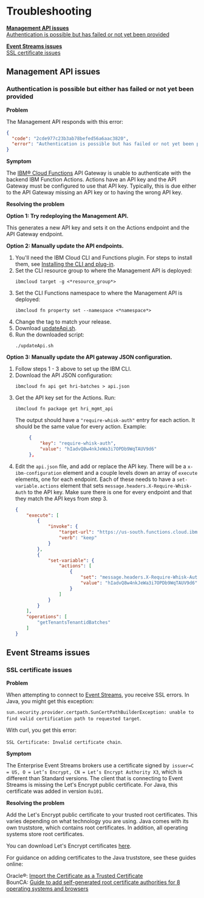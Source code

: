 # Troubleshooting

[**Management API issues**](#management-api-issues)
<br>[Authentication is possible but has failed or not yet been provided](#authentication-is-possible-but-either-has-failed-or-not-yet-been-provided)

[**Event Streams issues**](#event-streams-issues)
<br>[SSL certificate issues](#ssl-certificate-issues)

## Management API issues

### Authentication is possible but either has failed or not yet been provided

**Problem** 

The Management API responds with this error: 
```json
{
  "code": "2cde977c23b3ab78befed56a6aac3820",
  "error": "Authentication is possible but has failed or not yet been provided."
}
```

**Symptom** 

The [IBM&reg; Cloud Functions](glossary.md#ibm-cloud-functions) API Gateway is unable to authenticate with the backend IBM Function Actions. Actions have an API key and the API Gateway must be configured to use that API key. Typically, this is due either to the API Gateway missing an API key or to having the wrong API key.

**Resolving the problem** 

**Option 1: Try redeploying the Management API.** 

This generates a new API key and sets it on the Actions endpoint and the API Gateway endpoint.

**Option 2: Manually update the API endpoints.**

1. You'll need the IBM Cloud CLI and Functions plugin. For steps to install them, see [Installing the CLI and plug-in](https://cloud.ibm.com/docs/openwhisk?topic=openwhisk-cli_install).
2. Set the CLI resource group to where the Management API is deployed: 
   ```
   ibmcloud target -g <*resource_group*>
   ```
3. Set the CLI Functions namespace to where the Management API is deployed:
   ```
   ibmcloud fn property set --namespace <*namespace*>
   ```
4. Change the tag to match your release.
5. Download [updateApi.sh](https://github.com/Alvearie/hri-mgmt-api/blob/master/updateApi.sh).
6. Run the downloaded script:
   ```
   ./updateApi.sh
   ```

**Option 3: Manually update the API gateway JSON configuration.**

1. Follow steps 1 - 3 above to set up the IBM CLI.
2. Download the API JSON configuration:
   ```
   ibmcloud fn api get hri-batches > api.json
   ```
3. Get the API key set for the Actions. Run: 
   ```
   ibmcloud fn package get hri_mgmt_api
   ```
   The output should have a `"require-whisk-auth"` entry for each action. It should be the same value for every action. Example:
   ```json
        {
            "key": "require-whisk-auth",
            "value": "hIadvQ8w4nkJeWa3i7OPDb9WqTAUV9d6"
        },
   ```
4. Edit the `api.json` file, and add or replace the API key. There will be a `x-ibm-configuration` element and a couple levels down an array of `execute` elements, one for each endpoint. Each of these needs to have a `set-variable.actions` element that sets `message.headers.X-Require-Whisk-Auth` to the API key. Make sure there is one for every endpoint and that they match the API keys from step 3. 
    ```json
    {
        "execute": [
            {
                "invoke": {
                    "target-url": "https://us-south.functions.cloud.ibm.com/api/v1/web/a98e053a-4a77-46b3-9791-53d4dfa370fb/hri_mgmt_api/get_batches.http$(request.path)",
                    "verb": "keep"
                }
            },
            {
                "set-variable": {
                    "actions": [
                        {
                            "set": "message.headers.X-Require-Whisk-Auth",
                            "value": "hIadvQ8w4nkJeWa3i7OPDb9WqTAUV9d6"
                        }
                    ]
                }
            }
        ],
        "operations": [
            "getTenantsTenantidBatches"
        ]
    }
    ```

## Event Streams issues

### SSL certificate issues

**Problem** 

When attempting to connect to [Event Streams](glossary.md#event-streams), you receive SSL errors. In Java, you might get this exception:

`sun.security.provider.certpath.SunCertPathBuilderException: unable to find valid certification path to requested target`. 

With curl, you get this error:

`SSL Certificate: Invalid certificate chain`.  

**Symptom** 

The Enterprise Event Streams brokers use a certificate signed by` issuer=C = US, O = Let’s Encrypt, CN = Let’s Encrypt Authority X3`, which is different than Standard versions. The client that is connecting to Event Streams is missing the Let's Encrypt public certificate. For Java, this certificate was added in version `8u101`.  

**Resolving the problem** 

Add the Let's Encrypt public certificate to your trusted root certificates. This varies depending on what technology you are using. Java comes with its own truststore, which contains root certificates. In addition, all operating systems store root certificates. 

You can download Let's Encrypt certificates [here](https://letsencrypt.org/certificates/). 

For guidance on adding certificates to the Java truststore, see these guides online:

Oracle&reg;: [Import the Certificate as a Trusted Certificate](https://docs.oracle.com/javase/tutorial/security/toolsign/rstep2.html)  
BounCA: [Guide to add self-generated root certificate authorities for 8 operating systems and browsers](https://bounca.org/tutorials/install_root_certificate.html) 